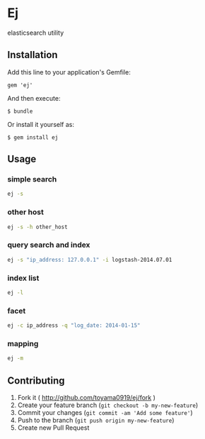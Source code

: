 # Ej

elasticsearch utility

## Installation

Add this line to your application's Gemfile:

    gem 'ej'

And then execute:

    $ bundle

Or install it yourself as:

    $ gem install ej


## Usage

### simple search
```bash
ej -s
```

### other host
```bash
ej -s -h other_host
```

### query search and index
```bash
ej -s "ip_address: 127.0.0.1" -i logstash-2014.07.01
```

### index list
```bash
ej -l
```

### facet
```bash
ej -c ip_address -q "log_date: 2014-01-15"
```

### mapping
```bash
ej -m
```


## Contributing

1. Fork it ( http://github.com/toyama0919/ej/fork )
2. Create your feature branch (`git checkout -b my-new-feature`)
3. Commit your changes (`git commit -am 'Add some feature'`)
4. Push to the branch (`git push origin my-new-feature`)
5. Create new Pull Request
